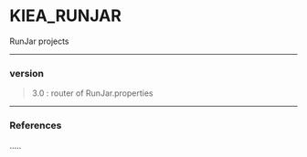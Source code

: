# KIEA_RUNJAR
RunJar projects

----------------
### version
> 3.0 : router of RunJar.properties

----------------
### References
.....





